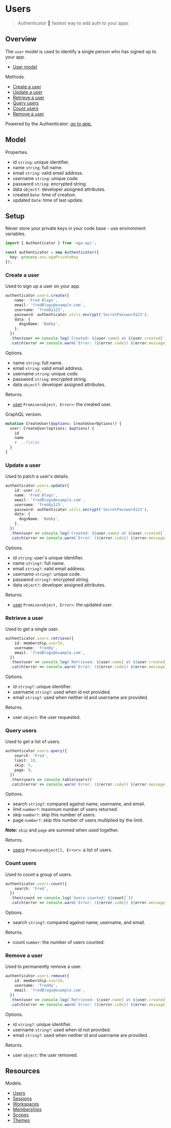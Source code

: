 # Users

> Authenticator 🏇 fastest way to add auth to your apps

## Overview

The `user` model is used to identify a single person who has signed up to your app.

- [User model](#Model)

Methods.

- [Create a user](#Create-a-user)
- [Update a user](#Update-a-user)
- [Retrieve a user](#Retrieve-a-user)
- [Query users](#Query-users)
- [Count users](#Count-users)
- [Remove a user](#Remove-a-user)

Powered by the Authenticator: *[go to app.](https://wga.windowgadgets.io)*

## Model

Properties.

- id `string`: unique identifier.
- name `string`: full name.
- email `string`: valid email address.
- username `string`: unique code.
- password `string`: encrypted string.
- data `object?`: developer assigned attributes.
- created `Date`: time of creation.
- updated `Date`: time of last update.

## Setup

Never store your private keys in your code base - use environment variables.

```ts
import { Authenticator } from 'wga-api';

const authenticator = new Authenticator({
  key: process.env.wgaPrivateKey
});
```

### Create a user

Used to sign up a user on your app.

```ts
authenticator.users.create({
    name: 'Fred Blogs',
    email: 'fredBlogs@example.com',
    username: 'freddy123',
    password: authenticator.utils.encrypt('SecretPassword123'),
    data: {
      dogsName: 'Bobby',
    },
  })
  .then(user => console.log(`Created: ${user.name} at ${user.created}`))
  .catch(error => console.warn(`Error: (${error.code}) ${error.message}`))
```

Options.

- name `string`: full name.
- email `string`: valid email address.
- username `string`: unique code.
- password `string`: encrypted string.
- data `object?`: developer assigned attributes.

Returns.

- [user](#Model) `Promise<object, Error>`: the created user.

GraphQL version.

```graphql
mutation CreateUser($options: CreateUserOptions!) {
  user: CreateUser(options: $options) {
    id
    name
    # ...fields
  }
}
```


### Update a user

Used to patch a user's details.

```ts
authenticator.users.update({
    id: user.id,
    name: 'Fred Blogs',
    email: 'fredBlogs@example.com',
    username: 'freddy123',
    password: authenticator.utils.encrypt('SecretPassword123'),
    data: {
      dogsName: 'Bobby',
    },
  })
  .then(user => console.log(`Created: ${user.name} at ${user.created}`))
  .catch(error => console.warn(`Error: (${error.code}) ${error.message}`))
```

Options.

- id `string`: user's unique identifier.
- name `string?`: full name.
- email `string?`: valid email address.
- username `string?`: unique code.
- password `string?`: encrypted string.
- data `object?`: developer assigned attributes.

Returns.

- [user](#Model) `Promise<object, Error>`: the updated user.

### Retrieve a user

Used to get a single user.

```ts
authenticator.users.retrieve({
    id: membership.userId,
    username: 'freddy',
    email: 'fredBlogs@example.com',
  })
  .then(user => console.log(`Retrieved: ${user.name} at ${user.created}`))
  .catch(error => console.warn(`Error: (${error.code}) ${error.message}`))
```

Options.

- id `string?`: unique identifier.
- username `string?`: used when id not provided.
- email `string?`: used when neither id and username are provided.

Returns.

- user `object`: the user requested.

### Query users

Used to get a list of users.

```ts
authenticator.users.query({
    search: 'Fred',
    limit: 10,
    skip: 5,
    page: 0,
  })
  .then(users => console.table(users))
  .catch(error => console.warn(`Error: (${error.code}) ${error.message}`))
```

Options.

- search `string?`: compared against name, username, and email.
- limit `number?`: maximum number of users returned.
- skip `number?`: skip this number of users.
- page `number?`: skip this number of users multiplied by the limit.

**Note:** `skip` and `page` are summed when used together.

Returns.

- [users](#Model) `Promise<object[], Error>`: a list of users.

### Count users

Used to count a group of users.

```ts
authenticator.users.count({
    search: 'Fred',
  })
  .then(count => console.log(`Users counted: ${count}`))
  .catch(error => console.warn(`Error: (${error.code}) ${error.message}`))
```

Options.

- search `string?`: compared against name, username, and email.
  
Returns.

- count `number`: the number of users counted.

### Remove a user

Used to permanently remove a user.

```ts
authenticator.users.remove({
    id: membership.userId,
    username: 'freddy',
    email: 'fredBlogs@example.com',
  })
  .then(user => console.log(`Retrieved: ${user.name} at ${user.created}`))
  .catch(error => console.warn(`Error: (${error.code}) ${error.message}`))
```

Options.

- id `string?`: unique identifier.
- username `string?`: used when id not provided.
- email `string?`: used when neither id and username are provided.

Returns.

- user `object`: the user removed.

## Resources

Models.

- [Users](https://github.com/jackrobertscott/authenticator/blob/master/documents/api/Users.md)
- [Sessions](https://github.com/jackrobertscott/authenticator/blob/master/documents/api/Sessions.md)
- [Workspaces](https://github.com/jackrobertscott/authenticator/blob/master/documents/api/Workspaces.md)
- [Memberships](https://github.com/jackrobertscott/authenticator/blob/master/documents/api/Memberships.md)
- [Scopes](https://github.com/jackrobertscott/authenticator/blob/master/documents/api/Scopes.md)
- [Themes](https://github.com/jackrobertscott/authenticator/blob/master/documents/api/Themes.md)
